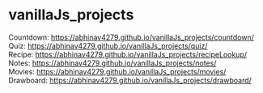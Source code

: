 # vanillaJs_projects

Countdown: https://abhinav4279.github.io/vanillaJs_projects/countdown/ <br>
Quiz: https://abhinav4279.github.io/vanillaJs_projects/quiz/ <br>
Recipe: https://abhinav4279.github.io/vanillaJs_projects/recipeLookup/ <br>
Notes: https://abhinav4279.github.io/vanillaJs_projects/notes/ <br>
Movies: https://abhinav4279.github.io/vanillaJs_projects/movies/
<br>
Drawboard: https://abhinav4279.github.io/vanillaJs_projects/drawboard/